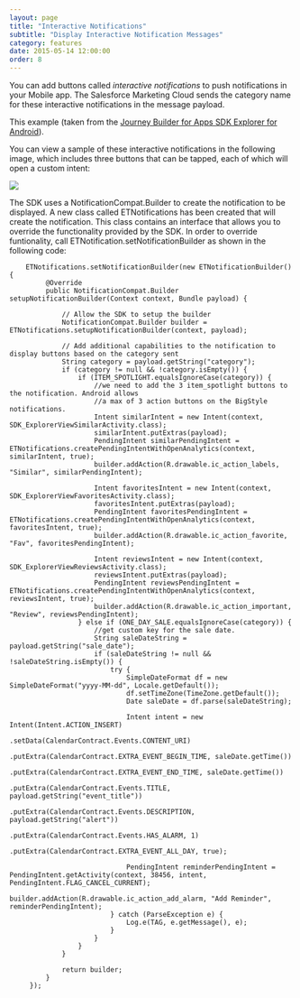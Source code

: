 ```yaml
---
layout: page
title: "Interactive Notifications"
subtitle: "Display Interactive Notification Messages"
category: features
date: 2015-05-14 12:00:00
order: 8
---
```

You can add buttons called *interactive notifications* to push notifications in your Mobile app. The Salesforce Marketing Cloud sends the category name for these interactive notifications in the message payload. 

This example (taken from the <a href="https://github.com/ExactTarget/JB4A-SDK-Android/tree/master/JB4A-SDK-Explorer" target="_blank">Journey Builder for Apps SDK Explorer for Android</a>).

You can view a sample of these interactive notifications in the following image, which includes three buttons that can be tapped, each of which will open a custom intent:<br/>

<img class="img-responsive" src="{{ site.baseurl }}/assets/AndroidInteractiveNotification.png" />

The SDK uses a NotificationCompat.Builder to create the notification to be displayed.  A new class called ETNotifications has been created that will create the notification.  This class contains an interface that allows you to override the functionality provided by the SDK.  In order to override funtionality, call ETNotification.setNotificationBuilder as shown in the following code:

~~~
    ETNotifications.setNotificationBuilder(new ETNotificationBuilder() {
         @Override
         public NotificationCompat.Builder setupNotificationBuilder(Context context, Bundle payload) {

             // Allow the SDK to setup the builder
             NotificationCompat.Builder builder = ETNotifications.setupNotificationBuilder(context, payload);

             // Add additional capabilities to the notification to display buttons based on the category sent
             String category = payload.getString("category");
             if (category != null && !category.isEmpty()) {
                 if (ITEM_SPOTLIGHT.equalsIgnoreCase(category)) {
                     //we need to add the 3 item_spotlight buttons to the notification. Android allows
                     //a max of 3 action buttons on the BigStyle notifications.
                     Intent similarIntent = new Intent(context, SDK_ExplorerViewSimilarActivity.class);
                     similarIntent.putExtras(payload);
                     PendingIntent similarPendingIntent = ETNotifications.createPendingIntentWithOpenAnalytics(context, similarIntent, true);
                     builder.addAction(R.drawable.ic_action_labels, "Similar", similarPendingIntent);

                     Intent favoritesIntent = new Intent(context, SDK_ExplorerViewFavoritesActivity.class);
                     favoritesIntent.putExtras(payload);
                     PendingIntent favoritesPendingIntent = ETNotifications.createPendingIntentWithOpenAnalytics(context, favoritesIntent, true);
                     builder.addAction(R.drawable.ic_action_favorite, "Fav", favoritesPendingIntent);

                     Intent reviewsIntent = new Intent(context, SDK_ExplorerViewReviewsActivity.class);
                     reviewsIntent.putExtras(payload);
                     PendingIntent reviewsPendingIntent = ETNotifications.createPendingIntentWithOpenAnalytics(context, reviewsIntent, true);
                     builder.addAction(R.drawable.ic_action_important, "Review", reviewsPendingIntent);
                 } else if (ONE_DAY_SALE.equalsIgnoreCase(category)) {
                     //get custom key for the sale date.
                     String saleDateString = payload.getString("sale_date");
                     if (saleDateString != null && !saleDateString.isEmpty()) {
                         try {
                             SimpleDateFormat df = new SimpleDateFormat("yyyy-MM-dd", Locale.getDefault());
                             df.setTimeZone(TimeZone.getDefault());
                             Date saleDate = df.parse(saleDateString);

                             Intent intent = new Intent(Intent.ACTION_INSERT)
                                     .setData(CalendarContract.Events.CONTENT_URI)
                                     .putExtra(CalendarContract.EXTRA_EVENT_BEGIN_TIME, saleDate.getTime())
                                     .putExtra(CalendarContract.EXTRA_EVENT_END_TIME, saleDate.getTime())
                                     .putExtra(CalendarContract.Events.TITLE, payload.getString("event_title"))
                                     .putExtra(CalendarContract.Events.DESCRIPTION, payload.getString("alert"))
                                     .putExtra(CalendarContract.Events.HAS_ALARM, 1)
                                     .putExtra(CalendarContract.EXTRA_EVENT_ALL_DAY, true);

                             PendingIntent reminderPendingIntent = PendingIntent.getActivity(context, 38456, intent, PendingIntent.FLAG_CANCEL_CURRENT);
                             builder.addAction(R.drawable.ic_action_add_alarm, "Add Reminder", reminderPendingIntent);
                         } catch (ParseException e) {
                             Log.e(TAG, e.getMessage(), e);
                         }
                     }
                 }
             }

             return builder;
         }
     });
~~~
